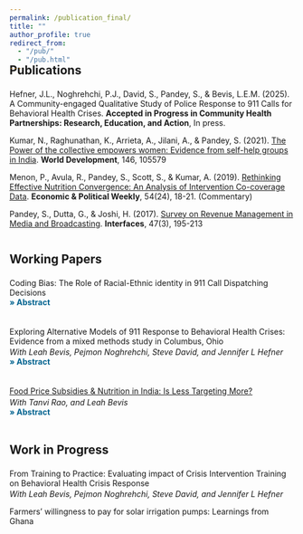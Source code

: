 ```yaml
---
permalink: /publication_final/
title: ""
author_profile: true
redirect_from: 
  - "/pub/"
  - "/pub.html"  
---
```

<h2 style="margin-top:-1.5em;margin-bottom:1.0em;">Publications</h2>

Hefner, J.L., Noghrehchi, P.J., David, S., Pandey, S., & Bevis, L.E.M. (2025). A Community-engaged Qualitative Study of Police Response to 911 Calls for Behavioral Health Crises. **Accepted in Progress in Community Health Partnerships: Research, Education, and Action**, In press.

Kumar, N., Raghunathan, K., Arrieta, A., Jilani, A., & Pandey, S. (2021). [The Power of the collective empowers women: Evidence from self-help groups in India](https://www.sciencedirect.com/science/article/pii/S0305750X21001947). **World Development**, 146, 105579  

Menon, P., Avula, R., Pandey, S., Scott, S., & Kumar, A. (2019). [Rethinking Effective Nutrition Convergence: An Analysis of Intervention Co-coverage Data](https://www.epw.in/journal/2019/24/commentary/rethinking-effective-nutrition-convergence.html). **Economic & Political Weekly**, 54(24), 18-21. (Commentary)

Pandey, S., Dutta, G., & Joshi, H. (2017). [Survey on Revenue Management in Media and Broadcasting](https://pubsonline.informs.org/doi/abs/10.1287/inte.2017.0886?journalCode=inte). **Interfaces**, 47(3), 195-213 


<h2 style="margin-top:2.0em;margin-bottom:1.0em;">Working Papers</h2>

Coding Bias: The Role of Racial-Ethnic identity in 911 Call Dispatching Decisions
 <details style="padding:0 0 1.5em; margin-top:-1.0em;"> 
  <summary style="display:inline; cursor:pointer;">
    <span style="color: #046490;font-weight: bold;">&#187; Abstract</span>
  </summary>
    <div style="text-align: justify;"> 
  This study is the first to empirically investigate racial bias in police dispatch process. Call-takers and dispatchers, the first to field emergency and non-emergency calls, play a crucial role in police dispatch operations. They assign a descriptive code to the incident, assess event priority, and dispatch assistance with an eye to urgency and special skills needed. However, anecdotal evidence suggests bias in dispatch decisions, which could be influencing police behavior. Using police administrative data from Columbus, Ohio, I examine if call-takers and dispatchers classify calls, prioritize calls, and/or dispatch police assistance differently when the individual involved in the call is non-white or Hispanic, as compared to being a white individual. To identify the causal impact of race, I compare dispatch outcomes by race within semantically similar calls from the same neighborhood. These semantically similar calls are identified using a large language model and clustering methods applied to text-based call summaries. For now, I examine only the calls that potentially involve a gun, considering a total of 275 clusters. I find, dispatch officials are more likely to assign a high-threat classification (e.g., “person with a gun” or “shooting”)—which requires an immediate and heavy deployment of police resources—to calls involving non-white individuals. For instance, for domestic conflicts involving a gun threat, non-white individuals are 9.6 pp (33.8%) more likely to receive a “person with a gun” classification. For behavioral health crises involving a gun threat, they are 6.2 pp (29.1%) more likely to receive this classification. Additionally, I find suggestive evidence that these dispatch decisions could be mediating officer decisions, such as officer response times and decision to arrest, but only for domestic conflicts and not in other situations.
    </div>
</details>

Exploring Alternative Models of 911 Response to Behavioral Health Crises: Evidence from a mixed methods study in Columbus, Ohio
<p style="padding:0 0 0; margin-top:-0.8em">
  <em>With Leah Bevis, Pejmon Noghrehchi, Steve David, and Jennifer L Hefner</em> 
</p>
<details style="padding:0 0 1.5em; margin-top:-1.0em;"> 
  <summary style="display:inline; cursor:pointer;">
    <span style="color: #046490;font-weight: bold;">&#187; Abstract</span>
  </summary>
    <div style="text-align: justify;">
      We assess the effectiveness of a widely adopted police response model for behavioral health crises in the US: the co-response program, where police officers and non-police professionals jointly respond to a crisis. Despite its widespread adoption, no rigorous evaluation has measured its impact on crisis outcomes. In Columbus, Ohio we conduct such an evaluation by: (1) using police dispatch data to estimate the causal impact of Mobile Crisis Response (MCR) teams vis-à-vis standard police response, and (2) conducting interviews with individuals who recently called 911 for a behavioral health crisis to assess their experience with standard police and/or MCR teams, and gather opinions on improved crisis response models. To address endogeneity of triaged response, the quantitative analysis employs a two-stage-least squares strategy which exploits quasi-random variation in MCR capacity to answer calls. We find that although MCR teams spend more time on mental health crisis and provide a better experience to those in crisis, they do not improve call disposition or service linkages. Interviews reveal significant heterogeneity in the quality of police response. Even experience with MCR teams vary, depending on who takes the lead — police officers, social workers, or standard police units arriving first. Our research suggests that co-response may be less impactful than policymakers wish to believe.
    </div>
</details>

<a href="/files/PDS_Paper_Shinjini.pdf">Food Price Subsidies & Nutrition in India: Is Less Targeting More?</a>  
<p style="padding:0 0 0; margin-top:-0.8em;"><em>With Tanvi Rao, and Leah Bevis</em></p>
  <details style="padding:0 0 0.25em; margin-top:-1.0em;"> 
    <summary style="display:inline; cursor:pointer;">
      <span style="color: #046490;font-weight: bold;">&#187; Abstract</span>
    </summary>
    <div style="text-align: justify;">
      India’s Public Distribution System (PDS) is the largest food-based social safety net in the world, and many in India argue that it should be universalized rather than targeted based on household income. We use a natural experiment to ask whether universalizing PDS in the Indian state of Odisha improved access to PDS entitlements and ultimately women’s health. In 2008, the Odisha government simultaneously increased PDS entitlements and universalized access to the PDS in the particularly poor Kalahandi-Balangir-Koraput (KBK) region. In the rest of the state, the government increased PDS entitlements for poor households in an equivalent manner, but did not universalize PDS. We exploit this variation in reform implementation and find that while universalization had little effect on womens' health (BMI) in above poverty line households, it improved health in below poverty line households. We also examine the mechanisms that drive these improvements in health.
    </div>
</details>


<h2 style="margin-top:2.0em;margin-bottom:1.0em;">Work in Progress</h2>

From Training to Practice: Evaluating impact of Crisis Intervention Training on Behavioral Health Crisis Response
<p style="padding:0 0 0; margin-top:-0.8em;"><em>With Leah Bevis, Pejmon Noghrehchi, Steve David, and Jennifer L Hefner</em></p>

Farmers’ willingness to pay for solar irrigation pumps: Learnings from Ghana 





<!--
<div class="row">
        <div class="col-lg-6">
    <div class="row">
            <div class="info-left">
              <img src="img/rd.jpg" style="width: 40%" >
            </div>
          </div>
          <div class="row mt-4">
            <a class="nav-item nav-link" href="Project2.html">
              <h5>Monetary Policy, Economic Uncertainty, and Firms R&D Expenditure</h5>
            </a>
            <div class="articles">  This paper studies the state-dependent effect of monetary policy shocks on firms
research and development (R&D) expenditure in the US economy. Empirical results
suggest that a 20 basis point increase in the interest rate decreases the aggregate R&D
expenditure by 0.6 percent. Furthermore, using Compustat firm-level data, I show a
persistent decline in US firms’ R&D expenditure in response to contractionary monetary
policy shocks. The effect on R&D expenditure is stronger for interest rate hikes and
when firms face higher uncertainty. Economic uncertainty decreases firms’ leverage ratio
and makes them more financially constrained. As a result, firms become more responsive
in their R&D investment following a contractionary monetary policy shock. I use
a medium-scale DSGE model with endogenous output growth and financial frictions to
interpret the empirical results. The theoretical model highlights the importance of the
credit channel for altering the effects of monetary policy on firms’ investment in R&D in
the presence of economic uncertainty.
            </div>
          </div>    
          </div>   

<h2 style="margin-top:2.0em;margin-bottom:1.0em;">Other Articles</h2>

Menon, P., Avula, R., Pandey, S., Scott, S., & Kumar, A. (2019). [Rethinking Effective Nutrition Convergence: An Analysis of Intervention Co-coverage Data](https://www.epw.in/journal/2019/24/commentary/rethinking-effective-nutrition-convergence.html). **Economic & Political Weekly**, 54(24), 18-21. (Commentary)



          <p style="text-align: justify;">
  <span style="font-weight: bold;">Abstract</span>

-->
